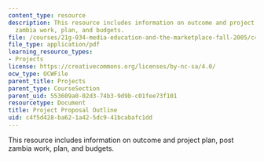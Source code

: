 ```yaml
---
content_type: resource
description: This resource includes information on outcome and project plan, post
  zambia work, plan, and budgets.
file: /courses/21g-034-media-education-and-the-marketplace-fall-2005/c4f5d428ba621a425dc941bcabafc1dd_MIT21G_034F05_outsourceafr.pdf
file_type: application/pdf
learning_resource_types:
- Projects
license: https://creativecommons.org/licenses/by-nc-sa/4.0/
ocw_type: OCWFile
parent_title: Projects
parent_type: CourseSection
parent_uid: 553609a0-02d3-74b3-9d9b-c01fee73f101
resourcetype: Document
title: Project Proposal Outline
uid: c4f5d428-ba62-1a42-5dc9-41bcabafc1dd
---
```

This resource includes information on outcome and project plan, post zambia work, plan, and budgets.